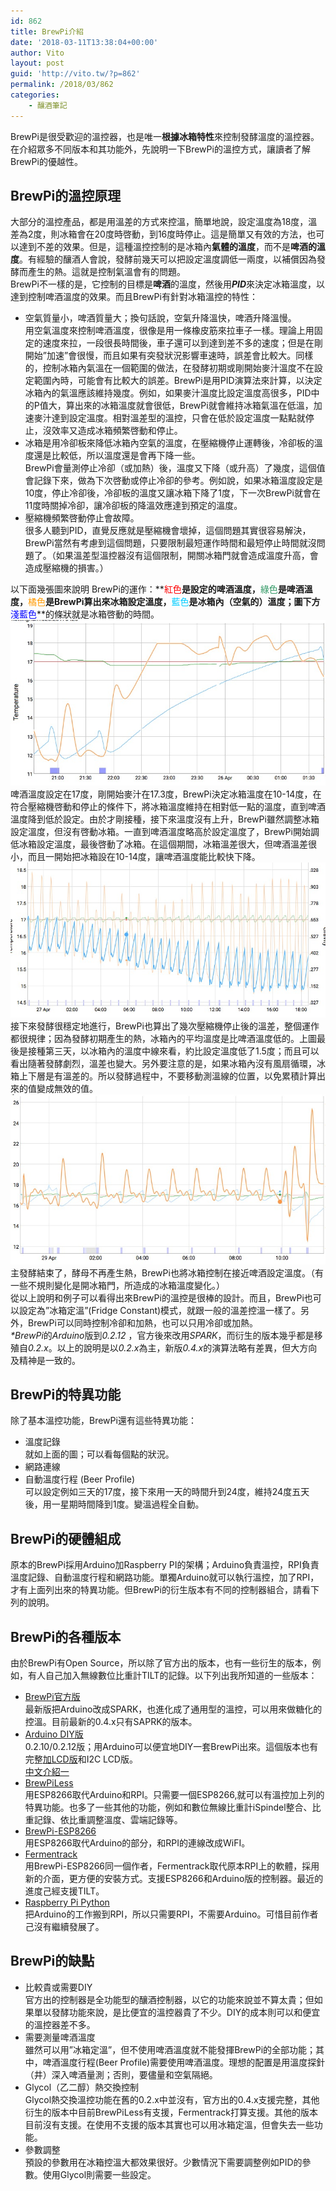 ```yaml
---
id: 862
title: BrewPi介紹
date: '2018-03-11T13:38:04+00:00'
author: Vito
layout: post
guid: 'http://vito.tw/?p=862'
permalink: /2018/03/862
categories:
    - 釀酒筆記
---
```


BrewPi是很受歡迎的溫控器，也是唯一**根據冰箱特性**來控制發酵溫度的溫控器。在介紹眾多不同版本和其功能外，先說明一下BrewPi的溫控方式，讓讀者了解BrewPi的優越性。

## BrewPi的溫控原理

大部分的溫控產品，都是用溫差的方式來控溫，簡單地說，設定溫度為18度，溫差為2度，則冰箱會在20度時啓動，到16度時停止。這是簡單又有效的方法，也可以達到不差的效果。但是，這種溫控控制的是冰箱內**氣體的溫度**，而不是**啤酒的溫度**。有經驗的釀酒人會說，發酵前幾天可以把設定溫度調低一兩度，以補償因為發酵而產生的熱。這就是控制氣溫會有的問題。  
BrewPi不一樣的是，它控制的目標是**啤酒**的溫度，然後用***PID***來決定冰箱溫度，以達到控制啤酒溫度的效果。而且BrewPi有針對冰箱溫控的特性：

- 空氣質量小，啤酒質量大；換句話說，空氣升降溫快，啤酒升降溫慢。  
    用空氣溫度來控制啤酒溫度，很像是用一條橡皮筋來拉車子一樣。理論上用固定的速度來拉，一段很長時間後，車子還可以到達到差不多的速度；但是在剛開始”加速”會很慢，而且如果有突發狀況影響車速時，誤差會比較大。同樣的，控制冰箱內氣溫在一個範圍的做法，在發酵初期或剛開始麥汁溫度不在設定範圍內時，可能會有比較大的誤差。BrewPi是用PID演算法來計算，以決定冰箱內的氣溫應該維持幾度。例如，如果麥汁溫度比設定溫度高很多，PID中的P值大，算出來的冰箱溫度就會很低，BrewPi就會維持冰箱氣溫在低溫，加速麥汁達到設定溫度。相對溫差型的溫控，只會在低於設定溫度一點點就停止，沒效率又造成冰箱頻繁啓動和停止。
- 冰箱是用冷卻板來降低冰箱內空氣的溫度，在壓縮機停止運轉後，冷卻板的溫度還是比較低，所以溫度還是會再下降一些。  
    BrewPi會量測停止冷卻（或加熱）後，溫度又下降（或升高）了幾度，這個值會記錄下來，做為下次啓動或停止冷卻的參考。例如說，如果冰箱溫度設定是10度，停止冷卻後，冷卻板的溫度又讓冰箱下降了1度，下一次BrewPi就會在11度時關掉冷卻，讓冷卻板的降溫效應達到預定的溫度。
- 壓縮機頻繁啓動停止會故障。  
    很多人聽到PID，直覺反應就是壓縮機會壞掉，這個問題其實很容易解決，BrewPi當然有考慮到這個問題，只要限制最短運作時間和最短停止時間就沒問題了。（如果溫差型溫控器沒有這個限制，開關冰箱門就會造成溫度升高，會造成壓縮機的損害。）

以下面幾張圖來說明 BrewPi的運作：**<span style="color: #ff0000;">紅色</span>**是設定的啤酒溫度，**<span style="color: #339966;">綠色</span>**是啤酒溫度，**<span style="color: #ff9900;">橘色</span>**是BrewPi算出來冰箱設定溫度，**<span style="color: #00ccff;">藍色</span>**是冰箱內（空氣的）溫度；圖下方**<span style="color: #0000ff;">淺藍色</span>**的條狀就是冰箱啓動的時間。  
![](/wp-content/uploads/2018/01/brewpi_algo_1.jpg)  
啤酒溫度設定在17度，剛開始麥汁在17.3度，BrewPi決定冰箱溫度在10-14度，在符合壓縮機啓動和停止的條件下，將冰箱溫度維持在相對低一點的溫度，直到啤酒溫度降到低於設定。由於才剛接種，接下來溫度沒有上升，BrewPi雖然調整冰箱設定溫度，但沒有啓動冰箱。一直到啤酒溫度略高於設定溫度了，BrewPi開始調低冰箱設定溫度，最後啓動了冰箱。在這個期間，冰箱溫差很大，但啤酒溫差很小，而且一開始把冰箱設在10-14度，讓啤酒溫度能比較快下降。  
![](/wp-content/uploads/2018/01/brewpi_algo_2.jpg)  
接下來發酵很穩定地進行，BrewPi也算出了幾次壓縮機停止後的溫差，整個運作都很規律；因為發酵初期產生的熱，冰箱內的平均溫度是比啤酒溫度低的。上圖最後是接種第三天，以冰箱內的溫度中線來看，約比設定溫度低了1.5度；而且可以看出隨著發酵劇烈，溫差也變大。另外要注意的是，如果冰箱內沒有風扇循環，冰箱上下層是有溫差的。所以發酵過程中，不要移動測溫線的位置，以免累積計算出來的值變成無效的值。  
![](/wp-content/uploads/2018/01/brewpi_4.jpg)  
主發酵結束了，酵母不再產生熱，BrewPi也將冰箱控制在接近啤酒設定溫度。（有一些不規則變化是開冰箱門，所造成的冰箱溫度變化。）  
從以上說明和例子可以看得出來BrewPi的溫控是很棒的設計。而且，BrewPi也可以設定為”冰箱定溫”(Fridge Constant)模式，就跟一般的溫差控溫一樣了。另外，BrewPi可以同時控制冷卻和加熱，也可以只用冷卻或加熱。  
*\*BrewPi*的*Arduino*版到*0.2.12* ，官方後來改用*SPARK*，而衍生的版本幾乎都是移殖自*0.2.x*。以上的說明是以*0.2.x*為主，新版*0.4.x*的演算法略有差異，但大方向及精神是一致的。

## BrewPi的特異功能

除了基本溫控功能，BrewPi還有這些特異功能：

- 溫度記錄  
    就如上面的圖；可以看每個點的狀況。
- 網路連線
- 自動溫度行程 (Beer Profile)  
    可以設定例如三天的17度，接下來用一天的時間升到24度，維持24度五天後，用一星期時間降到1度。變溫過程全自動。

## BrewPi的硬體組成

原本的BrewPi採用Arduino加Raspberry PI的架構；Arduino負責溫控，RPI負責溫度記錄、自動溫度行程和網路功能。單獨Arduino就可以執行溫控，加了RPI，才有上面列出來的特異功能。但BrewPi的衍生版本有不同的控制器組合，請看下列的說明。

## BrewPi的各種版本

由於BrewPi有Open Source，所以除了官方出的版本，也有一些衍生的版本，例如，有人自己加入無線數位比重計TILT的記錄。以下列出我所知道的一些版本：

- [BrewPi](https://www.brewpi.com)[官方版](https://www.brewpi.com)  
    最新版把Arduino改成SPARK，也進化成了通用型的溫控，可以用來做糖化的控溫。目前最新的0.4.x只有SAPRK的版本。
- [Arduino DIY](https://www.homebrewtalk.com/forum/threads/howto-make-a-brewpi-fermentation-controller-for-cheap.466106/)[版](https://www.homebrewtalk.com/forum/threads/howto-make-a-brewpi-fermentation-controller-for-cheap.466106/)  
    0.2.10/0.2.12版；用Arduino可以便宜地DIY一套BrewPi出來。這個版本也有完整[加](https://www.homebrewtalk.com/forum/threads/how-to-brewpi-lcd-add-on.510036/)[LCD](https://www.homebrewtalk.com/forum/threads/how-to-brewpi-lcd-add-on.510036/)[版](https://www.homebrewtalk.com/forum/threads/how-to-brewpi-lcd-add-on.510036/)和I2C LCD版。  
    [中文介紹一](http://jaweyan.blogspot.com/2014/07/brewpi.html)
- [BrewPiLess](https://github.com/vitotai/BrewPiLess)  
    用ESP8266取代Arduino和RPI。只需要一個ESP8266,就可以有溫控加上列的特異功能。也多了一些其他的功能，例如和數位無線比重計iSpindel整合、比重記錄、依比重調整溫度、雲端記錄等。
- [BrewPi-ESP8266](https://github.com/thorrak/brewpi-esp8266)  
    用ESP8266取代Arduino的部分，和RPI的連線改成WiFI。
- [Fermentrack](https://github.com/thorrak/fermentrack)  
    用BrewPi-ESP8266同一個作者，Fermentrack取代原本RPI上的軟體，採用新的介面，更方便的安裝方式。支援ESP8266和Arduino版的控制器。最近的進度己經支援TILT。
- [Raspberry Pi Python](https://www.homebrewtalk.com/forum/threads/native-python-brewpi-controller.575724/)  
    把Arduino的工作搬到RPI，所以只需要RPI，不需要Arduino。可惜目前作者己沒有繼續發展了。

## BrewPi的缺點

- 比較貴或需要DIY  
    官方出的控制器是全功能型的釀酒控制器，以它的功能來說並不算太貴；但如果單以發酵功能來說，是比便宜的溫控器貴了不少。DIY的成本則可以和便宜的溫控器差不多。
- 需要測量啤酒溫度  
    雖然可以用”冰箱定溫”，但不使用啤酒溫度就不能發揮BrewPi的全部功能；其中，啤酒溫度行程(Beer Profile)需要使用啤酒溫度。理想的配置是用溫度探針（井）深入啤酒量測；否則，要儘量和空氣隔絕。
- Glycol（乙二醇）熱交換控制  
    Glycol熱交換溫控功能在舊的0.2.x中並沒有，官方出的0.4.x支援完整，其他衍生的版本中目前BrewPiLess有支援，Fermentrack打算支援。其他的版本目前沒有支援。在使用不支援的版本其實也可以用冰箱定溫，但會失去一些功能。
- 參數調整  
    預設的參數用在冰箱控溫大都效果很好。少數情況下需要調整例如PID的參數。使用Glycol則需要一些設定。